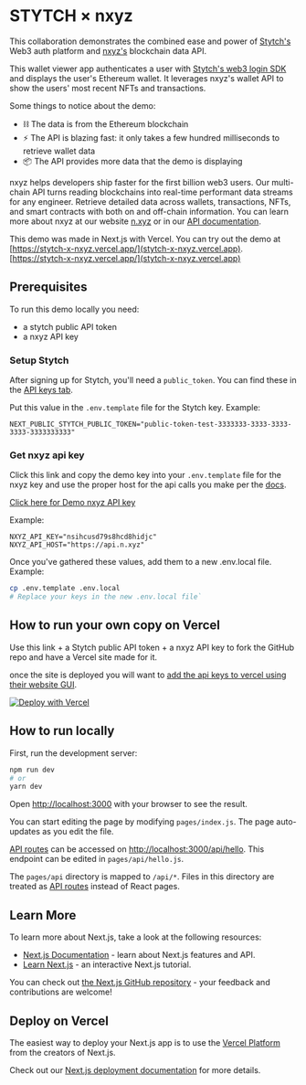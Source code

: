 # STYTCH × nxyz

This collaboration demonstrates the combined ease and power of [Stytch's](https://stytch.com/) Web3 auth platform and [nxyz's](https://n.xyz/) blockchain data API.

This wallet viewer app authenticates a user with [Stytch's web3 login SDK](https://stytch.com/docs/sdks/javascript-sdk#crypto-wallets_ui-components) and displays the user's Ethereum wallet. It leverages nxyz's wallet API to show the users' most recent NFTs and transactions.

Some things to notice about the demo:

- ⛓ The data is from the Ethereum blockchain
- ⚡️ The API is blazing fast: it only takes a few hundred milliseconds to retrieve wallet data
- 📦 The API provides more data that the demo is displaying

nxyz helps developers ship faster for the first billion web3 users. Our multi-chain API turns reading blockchains into real-time performant data streams for any engineer. Retrieve detailed data across wallets, transactions, NFTs, and smart contracts with both on and off-chain information.
You can learn more about nxyz at our website [n.xyz](https://n.xyz/) or in our [API documentation](https://docs.n.xyz/).

This demo was made in Next.js with Vercel. You can try out the demo at [https://stytch-x-nxyz.vercel.app/](stytch-x-nxyz.vercel.app).
[https://stytch-x-nxyz.vercel.app/](stytch-x-nxyz.vercel.app)

## Prerequisites

To run this demo locally you need:

- a stytch public API token
- a nxyz API key

### Setup Stytch

After signing up for Stytch, you'll need a `public_token`. You can find these in the [API keys tab](https://stytch.com/dashboard/api-keys).

Put this value in the `.env.template` file for the Stytch key. Example:

```
NEXT_PUBLIC_STYTCH_PUBLIC_TOKEN="public-token-test-3333333-3333-3333-3333-3333333333"
```

### Get nxyz api key

Click this link and copy the demo key into your `.env.template` file for the nxyz key and
use the proper host for the api calls you make per the [docs](https://docs.n.xyz/).

[Click here for Demo nxyz API key](https://share.1password.com/s#PE8aY4siBHZo5-fOyCk8obxbewXx5DwuxI2vsAw18Xg)

Example:

```
NXYZ_API_KEY="nsihcusd79s8hcd8hidjc"
NXYZ_API_HOST="https://api.n.xyz"
```

Once you've gathered these values, add them to a new .env.local file. Example:

```bash
cp .env.template .env.local
# Replace your keys in the new .env.local file`
```

## How to run your own copy on Vercel

Use this link + a Stytch public API token + a nxyz API key
to fork the GitHub repo and have a Vercel site made for it.

once the site is deployed you will want to [add the api keys to vercel using their website GUI](https://vercel.com/docs/concepts/projects/environment-variables#development-environment-variables).

[![Deploy with Vercel](https://vercel.com/button)](https://vercel.com/new/clone?repository-url=https%3A%2F%2Fgithub.com%2Fneevaco%2Fstytch-X-nxyz)

## How to run locally

First, run the development server:

```bash
npm run dev
# or
yarn dev
```

Open [http://localhost:3000](http://localhost:3000) with your browser to see the result.

You can start editing the page by modifying `pages/index.js`. The page auto-updates as you edit the file.

[API routes](https://nextjs.org/docs/api-routes/introduction) can be accessed on [http://localhost:3000/api/hello](http://localhost:3000/api/hello). This endpoint can be edited in `pages/api/hello.js`.

The `pages/api` directory is mapped to `/api/*`. Files in this directory are treated as [API routes](https://nextjs.org/docs/api-routes/introduction) instead of React pages.

## Learn More

To learn more about Next.js, take a look at the following resources:

- [Next.js Documentation](https://nextjs.org/docs) - learn about Next.js features and API.
- [Learn Next.js](https://nextjs.org/learn) - an interactive Next.js tutorial.

You can check out [the Next.js GitHub repository](https://github.com/vercel/next.js/) - your feedback and contributions are welcome!

## Deploy on Vercel

The easiest way to deploy your Next.js app is to use the [Vercel Platform](https://vercel.com/new?utm_medium=default-template&filter=next.js&utm_source=create-next-app&utm_campaign=create-next-app-readme) from the creators of Next.js.

Check out our [Next.js deployment documentation](https://nextjs.org/docs/deployment) for more details.
